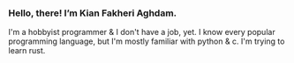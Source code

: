 ### Hello, there! I’m Kian Fakheri Aghdam.
I'm a hobbyist programmer & I don't have a job, yet. I know every popular programming language, but I'm mostly familiar with python & c. I'm trying to learn rust.

<!---
kianfakheriaghdam/kianfakheriaghdam is a ✨ special ✨ repository because its `README.md` (this file) appears on your GitHub profile.
You can click the Preview link to take a look at your changes.
--->
